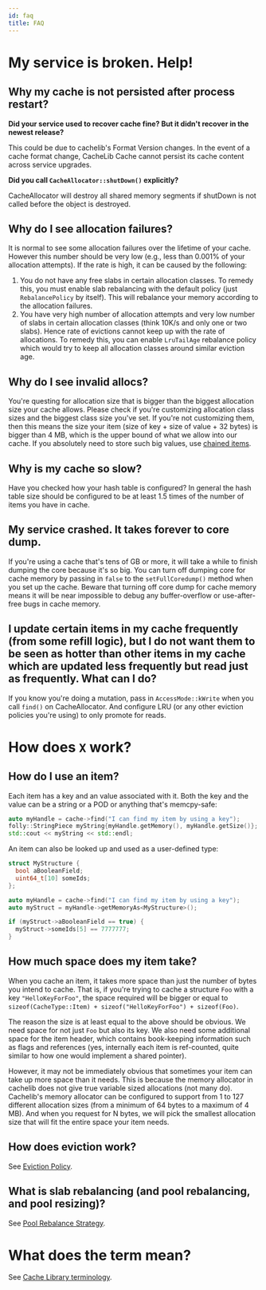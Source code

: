 ```yaml
---
id: faq
title: FAQ
---
```


# My service is broken. Help!

## Why my cache is not persisted after process restart?

**Did your service used to recover cache fine? But it didn't recover in the newest release?**

This could be due to cachelib's Format Version changes. In the event of a cache format change, CacheLib Cache cannot persist its cache content across service upgrades.

**Did you call `CacheAllocator::shutDown()` explicitly?**


CacheAllocator will destroy all shared memory segments if shutDown is not called before the object is destroyed.


## Why do I see allocation failures?

It is normal to see some allocation failures over the lifetime of your cache. However this number should be very low (e.g., less than 0.001% of your allocation attempts). If the rate is high, it can be caused by the following:

1. You do not have any free slabs in certain allocation classes. To remedy this, you must enable slab rebalancing with the default policy (just `RebalancePolicy` by itself). This will rebalance your memory according to the allocation failures.
2. You have very high number of allocation attempts and very low number of slabs in certain allocation classes (think 10K/s and only one or two slabs). Hence rate of evictions cannot keep up with the rate of allocations. To remedy this, you can enable `LruTailAge` rebalance policy which would try to keep all allocation classes around similar eviction age.

## Why do I see invalid allocs?

You're questing for allocation size that is bigger than the biggest allocation size your cache allows. Please check if you're customizing allocation class sizes and the biggest class size you've set. If you're not customizing them, then this means the size your item (size of key + size of value + 32 bytes) is bigger than 4 MB, which is the upper bound of what we allow into our cache. If you absolutely need to store such big values, use [chained items](chained_items/ ).

## Why is my cache so slow?

Have you checked how your hash table is configured? In general the hash table size should be configured to be at least 1.5 times of the number of items you have in cache.

## My service crashed. It takes forever to core dump.

If you're using a cache that's tens of GB or more, it will take a while to finish dumping the core because it's so big. You can turn off dumping core for cache memory by passing in `false` to the `setFullCoredump()` method when you set up the cache. Beware that turning off core dump for cache memory means it will be near impossible to debug any buffer-overflow or use-after-free bugs in cache memory.

## I update certain items in my cache frequently (from some refill logic), but I do not want them to be seen as hotter than other items in my cache which are updated less frequently but read just as frequently. What can I do?

If you know you're doing a mutation, pass in `AccessMode::kWrite` when you call `find()` on CacheAllocator. And configure LRU (or any other eviction policies you're using) to only promote for reads.

# How does `X` work?

## How do I use an item?

Each item has a key and an value associated with it. Both the key and the value can be a string or a POD or anything that's memcpy-safe:


```cpp
auto myHandle = cache->find("I can find my item by using a key");
folly::StringPiece myString{myHandle.getMemory(), myHandle.getSize()};
std::cout << myString << std::endl;
```


An item can also be looked up and used as a user-defined type:


```cpp
struct MyStructure {
  bool aBooleanField;
  uint64_t[10] someIds;
};

auto myHandle = cache->find("I can find my item by using a key");
auto myStruct = myHandle->getMemoryAs<MyStructure>();

if (myStruct->aBooleanField == true) {
  myStruct->someIds[5] == 7777777;
}
```


## How much space does my item take?

When you cache an item, it takes more space than just the number of bytes you intend to cache. That is, if you're trying to cache a structure `Foo` with a key `"HelloKeyForFoo"`, the space required will be bigger or equal to `sizeof(CacheType::Item) + sizeof("HelloKeyForFoo") + sizeof(Foo)`.

The reason the size is at least equal to the above should be obvious. We need space for not just `Foo` but also its key. We also need some additional space for the item header, which contains book-keeping information such as flags and references (yes, internally each item is ref-counted, quite similar to how one would implement a shared pointer).

However, it may not be immediately obvious that sometimes your item can take up more space than it needs. This is because the memory allocator in cachelib does not give true variable sized allocations (not many do). Cachelib's memory allocator can be configured to support from 1 to 127 different allocation sizes (from a minimum of 64 bytes to a maximum of 4 MB). And when you request for N bytes, we will pick the smallest allocation size that will fit the entire space your item needs.

## How does eviction work?

See [Eviction Policy](eviction_policy/ ).

## What is slab rebalancing (and pool rebalancing, and pool resizing)?

See [Pool Rebalance Strategy](pool_rebalance_strategy/ ).

# What does the term mean?

See [Cache Library terminology](terms/ ).
